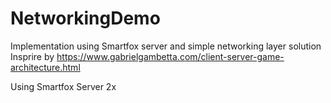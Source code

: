 # NetworkingDemo
Implementation using Smartfox server and simple networking layer solution
Insprire by https://www.gabrielgambetta.com/client-server-game-architecture.html

Using Smartfox Server 2x
